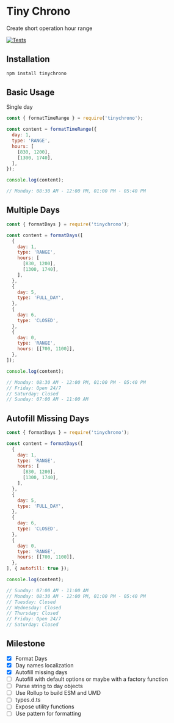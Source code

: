 # Tiny Chrono

Create short operation hour range

[![Tests](https://github.com/seanghay/tinychrono/actions/workflows/test.yml/badge.svg)](https://github.com/seanghay/tinychrono/actions/workflows/test.yml)


## Installation

```sh
npm install tinychrono
```

## Basic Usage

Single day

```js
const { formatTimeRange } = require('tinychrono');

const content = formatTimeRange({
  day: 1,
  type: 'RANGE',
  hours: [
    [830, 1200],
    [1300, 1740],
  ],
});

console.log(content);

// Monday: 08:30 AM - 12:00 PM, 01:00 PM - 05:40 PM

```
## Multiple Days

```js
const { formatDays } = require('tinychrono');

const content = formatDays([
  {
    day: 1,
    type: 'RANGE',
    hours: [
      [830, 1200],
      [1300, 1740],
    ],
  },
  {
    day: 5,
    type: 'FULL_DAY',
  },
  {
    day: 6,
    type: 'CLOSED',
  },
  {
    day: 0,
    type: 'RANGE',
    hours: [[700, 1100]],
  },
]);

console.log(content);

// Monday: 08:30 AM - 12:00 PM, 01:00 PM - 05:40 PM
// Friday: Open 24/7
// Saturday: Closed
// Sunday: 07:00 AM - 11:00 AM
```

## Autofill Missing Days

```js
const { formatDays } = require('tinychrono');

const content = formatDays([
  {
    day: 1,
    type: 'RANGE',
    hours: [
      [830, 1200],
      [1300, 1740],
    ],
  },
  {
    day: 5,
    type: 'FULL_DAY',
  },
  {
    day: 6,
    type: 'CLOSED',
  },
  {
    day: 0,
    type: 'RANGE',
    hours: [[700, 1100]],
  },
], { autofill: true });

console.log(content);

// Sunday: 07:00 AM - 11:00 AM
// Monday: 08:30 AM - 12:00 PM, 01:00 PM - 05:40 PM
// Tuesday: Closed
// Wednesday: Closed
// Thursday: Closed
// Friday: Open 24/7
// Saturday: Closed

```



## Milestone

- [x] Format Days  
- [x] Day names localization
- [x] Autofill missing days
- [ ] Autofill with default options or maybe with a factory function
- [ ] Parse string to day objects
- [ ] Use Rollup to build ESM and UMD 
- [ ] types.d.ts
- [ ] Expose utility functions
- [ ] Use pattern for formatting
